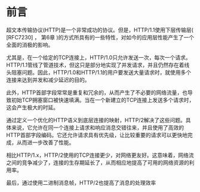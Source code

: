# 前言

超文本传输协议(HTTP)是一个非常成功的协议。但是，HTTP/1.1使用下层传输层( [RFC7230] ， 第6章 )的方式所具有的一些特性，对如今的应用层性能产生了一个全面的消极的影响。

尤其是，在一个给定的TCP连接上，HTTP/1.0只允许发送一次，每次一个请求。HTTP/1.1管线了管道技术，但这只是部分地实现了并发请求，并且仍然存在着线头阻塞问题。因此，HTTP/1.0和HTTP/1.1的用户要发送大量请求时，就使用多个连接来达到并发和减少延迟的目的。

此外，HTTP首部字段常常是重复和冗余的，从而产生了不必要的网络流量，也导致初始TCP拥塞窗口被快速填满。当在一个新建立的TCP连接上发送多个请求时，这会产生极大的时延。

通过定义一个优化的HTTP语义到底层连接的映射，HTTP/2解决了这些问题。具体来说，它允许在同一个连接上请求和响应消息交错往来，并且使用了高效的HTTP首部字段编码。它还允许请求具有优先级，让比较重要的请求可以更快地完成，从而进一步改善了性能。

相比HTTP/1.x，HTTP/2使用的TCP连接更少，对网络更友好。这意味着，网络流之间的竞争减少了，连接的生存期延长了，从而相应地提高了可用的网络资源的利用率。

最后，通过使用二进制消息帧，HTTP/2也提高了消息的处理效率
